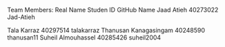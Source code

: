 Team Members:
  Real Name          Studen ID          GitHub Name
  Jaad Atieh         40273022           Jad-Atieh
  
Tala Karraz           40297514            talakarraz
Thanusan Kanagasingam 40248590 thanusan11
  Suheil Almouhassel  40285426            suheil2004
